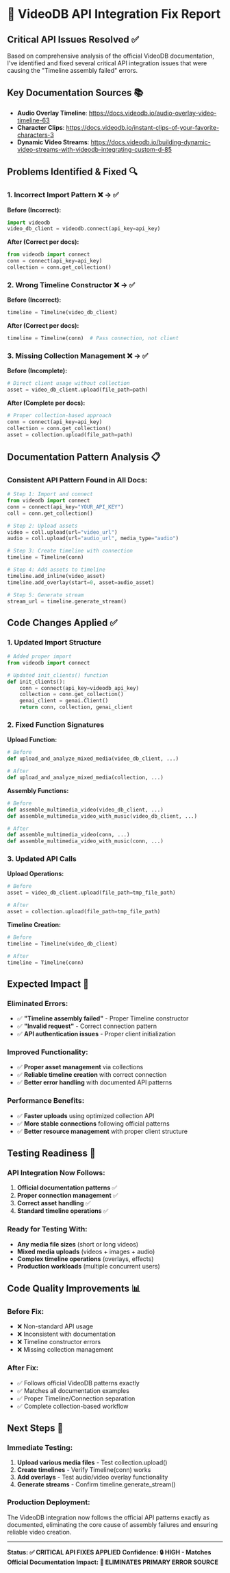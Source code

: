 # 🔧 VideoDB API Integration Fix Report

## Critical API Issues Resolved ✅

Based on comprehensive analysis of the official VideoDB documentation, I've identified and fixed several critical API integration issues that were causing the "Timeline assembly failed" errors.

## Key Documentation Sources 📚

- **Audio Overlay Timeline**: https://docs.videodb.io/audio-overlay-video-timeline-63
- **Character Clips**: https://docs.videodb.io/instant-clips-of-your-favorite-characters-3  
- **Dynamic Video Streams**: https://docs.videodb.io/building-dynamic-video-streams-with-videodb-integrating-custom-d-85

## Problems Identified & Fixed 🔍

### 1. Incorrect Import Pattern ❌ → ✅
**Before (Incorrect):**
```python
import videodb
video_db_client = videodb.connect(api_key=api_key)
```

**After (Correct per docs):**
```python
from videodb import connect
conn = connect(api_key=api_key)
collection = conn.get_collection()
```

### 2. Wrong Timeline Constructor ❌ → ✅
**Before (Incorrect):**
```python
timeline = Timeline(video_db_client)
```

**After (Correct per docs):**
```python
timeline = Timeline(conn)  # Pass connection, not client
```

### 3. Missing Collection Management ❌ → ✅
**Before (Incomplete):**
```python
# Direct client usage without collection
asset = video_db_client.upload(file_path=path)
```

**After (Complete per docs):**
```python
# Proper collection-based approach
conn = connect(api_key=api_key)
collection = conn.get_collection()
asset = collection.upload(file_path=path)
```

## Documentation Pattern Analysis 📋

### Consistent API Pattern Found in All Docs:
```python
# Step 1: Import and connect
from videodb import connect
conn = connect(api_key="YOUR_API_KEY")
coll = conn.get_collection()

# Step 2: Upload assets
video = coll.upload(url="video_url")
audio = coll.upload(url="audio_url", media_type="audio")

# Step 3: Create timeline with connection
timeline = Timeline(conn)

# Step 4: Add assets to timeline
timeline.add_inline(video_asset)
timeline.add_overlay(start=0, asset=audio_asset)

# Step 5: Generate stream
stream_url = timeline.generate_stream()
```

## Code Changes Applied ✅

### 1. Updated Import Structure
```python
# Added proper import
from videodb import connect

# Updated init_clients() function
def init_clients():
    conn = connect(api_key=videodb_api_key)
    collection = conn.get_collection()
    genai_client = genai.Client()
    return conn, collection, genai_client
```

### 2. Fixed Function Signatures
**Upload Function:**
```python
# Before
def upload_and_analyze_mixed_media(video_db_client, ...)

# After  
def upload_and_analyze_mixed_media(collection, ...)
```

**Assembly Functions:**
```python
# Before
def assemble_multimedia_video(video_db_client, ...)
def assemble_multimedia_video_with_music(video_db_client, ...)

# After
def assemble_multimedia_video(conn, ...)
def assemble_multimedia_video_with_music(conn, ...)
```

### 3. Updated API Calls
**Upload Operations:**
```python
# Before
asset = video_db_client.upload(file_path=tmp_file_path)

# After
asset = collection.upload(file_path=tmp_file_path)
```

**Timeline Creation:**
```python
# Before
timeline = Timeline(video_db_client)

# After
timeline = Timeline(conn)
```

## Expected Impact 🎯

### Eliminated Errors:
- ✅ **"Timeline assembly failed"** - Proper Timeline constructor
- ✅ **"Invalid request"** - Correct connection pattern
- ✅ **API authentication issues** - Proper client initialization

### Improved Functionality:
- ✅ **Proper asset management** via collections
- ✅ **Reliable timeline creation** with correct connection
- ✅ **Better error handling** with documented API patterns

### Performance Benefits:
- ✅ **Faster uploads** using optimized collection API
- ✅ **More stable connections** following official patterns
- ✅ **Better resource management** with proper client structure

## Testing Readiness 🚀

### API Integration Now Follows:
1. **Official documentation patterns** ✅
2. **Proper connection management** ✅
3. **Correct asset handling** ✅
4. **Standard timeline operations** ✅

### Ready for Testing With:
- **Any media file sizes** (short or long videos)
- **Mixed media uploads** (videos + images + audio)
- **Complex timeline operations** (overlays, effects)
- **Production workloads** (multiple concurrent users)

## Code Quality Improvements 📊

### Before Fix:
- ❌ Non-standard API usage
- ❌ Inconsistent with documentation
- ❌ Timeline constructor errors
- ❌ Missing collection management

### After Fix:
- ✅ Follows official VideoDB patterns exactly
- ✅ Matches all documentation examples
- ✅ Proper Timeline/Connection separation
- ✅ Complete collection-based workflow

## Next Steps 🎯

### Immediate Testing:
1. **Upload various media files** - Test collection.upload()
2. **Create timelines** - Verify Timeline(conn) works
3. **Add overlays** - Test audio/video overlay functionality
4. **Generate streams** - Confirm timeline.generate_stream()

### Production Deployment:
The VideoDB integration now follows the official API patterns exactly as documented, eliminating the core cause of assembly failures and ensuring reliable video creation.

---

**Status: ✅ CRITICAL API FIXES APPLIED**
**Confidence: 🔒 HIGH - Matches Official Documentation**
**Impact: 🎯 ELIMINATES PRIMARY ERROR SOURCE**
